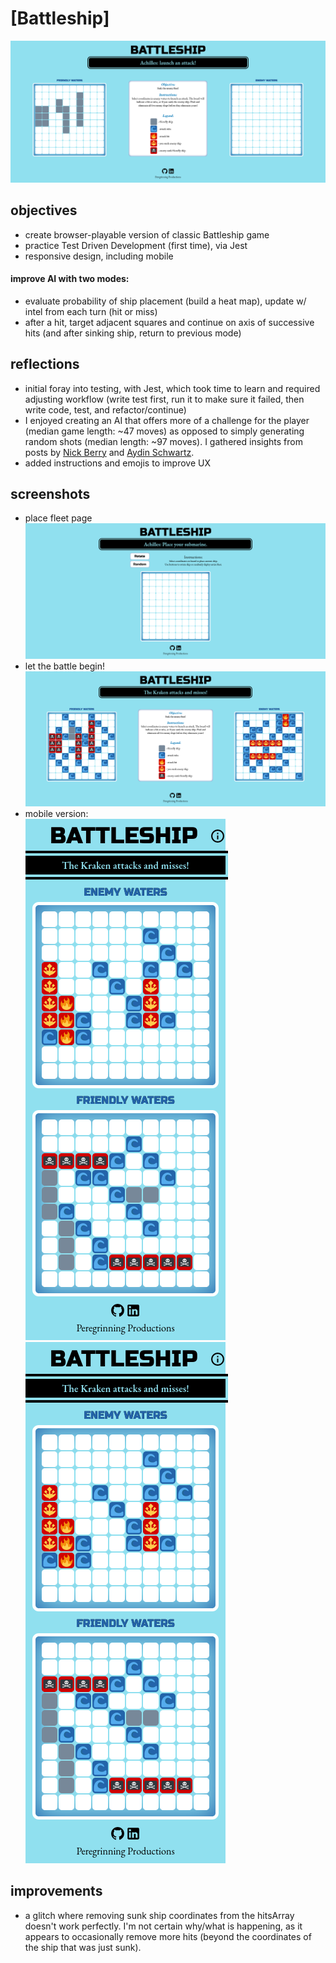 # [Battleship]  
![preview](https://github.com/connorwarme/battleship/blob/main/screenshots/begin.png?raw=true "preview")    

## objectives  
* create browser-playable version of classic Battleship game  
* practice Test Driven Development (first time), via Jest  
* responsive design, including mobile  
#### improve AI with two modes:  
* evaluate probability of ship placement (build a heat map), update w/ intel from each turn (hit or miss)  
* after a hit, target adjacent squares and continue on axis of successive hits (and after sinking ship, return to previous mode)  
  
## reflections  
* initial foray into testing, with Jest, which took time to learn and required adjusting workflow (write test first, run it to make sure it failed, then write code, test, and refactor/continue)  
* I enjoyed creating an AI that offers more of a challenge for the player (median game length: ~47 moves) as opposed to simply generating random shots (median length: ~97 moves). I gathered insights from posts by [Nick Berry](https://www.datagenetics.com/blog/december32011/) and [Aydin Schwartz](https://towardsdatascience.com/coding-an-intelligent-battleship-agent-bf0064a4b319).  
* added instructions and emojis to improve UX  

## screenshots  
* place fleet page  
![placeFleet](https://github.com/connorwarme/battleship/blob/main/screenshots/place.png?raw=true "placeFleet")  
* let the battle begin!  
![battle](https://github.com/connorwarme/battleship/blob/main/screenshots/battle.png?raw=true "battle")  
* mobile version:  
![mobilePlaceFleet](https://github.com/connorwarme/battleship/blob/main/screenshots/mobilebattle.png?raw=true "mobilePlaceFleet")  
![mobileBattle](https://github.com/connorwarme/battleship/blob/main/screenshots/mobilebattle.png?raw=true "mobileBattle")  
  
## improvements  
* a glitch where removing sunk ship coordinates from the hitsArray doesn't work perfectly. I'm not certain why/what is happening, as it appears to occasionally remove more hits (beyond the coordinates of the ship that was just sunk).  